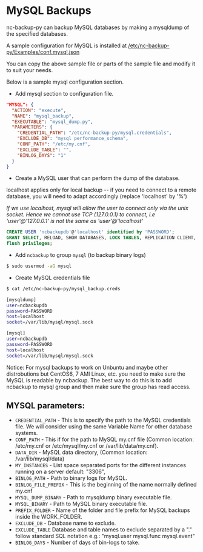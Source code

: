 
# MySQL Backups

nc-backup-py can backup MySQL databases by making a mysqldump of the specified databases.

A sample configuration for MySQL is installed at [/etc/nc-backup-py/Examples/conf.mysql.json](nc-backup-py/conf/Examples/conf.mysql.json)

You can copy the above sample file or parts of the sample file and modify it to suit your needs.

Below is a sample mysql configuration section.

* Add mysql section to configuration file.
```JSON
"MYSQL": {
  "ACTION": "execute",
  "NAME": "mysql_backup",
  "EXECUTABLE": "mysql_dump.py",
  "PARAMETERS": {
    "CREDENTIAL_PATH": "/etc/nc-backup-py/mysql.credentials",
    "EXCLUDE_DB": "mysql performance_schema",
    "CONF_PATH": "/etc/my.cnf",
    "EXCLUDE_TABLE": "",
    "BINLOG_DAYS": "1"
  }
}
```

* Create a MySQL user that can perform the dump of the database.

localhost applies only for local backup -- if you need to connect to a remote database, you will need to adapt accordingly (replace 'localhost' by '%')

*If we use localhost, mysql will allow the user to connect only via the unix socket. Hence we cannot use TCP (127.0.0.1) to connect, i.e 'user'@'127.0.0.1' is not the same as 'user'@'localhost'*

```sql
CREATE USER 'ncbackupdb'@'localhost' identified by 'PASSWORD';
GRANT SELECT, RELOAD, SHOW DATABASES, LOCK TABLES, REPLICATION CLIENT, SHOW VIEW, EVENT ON *.* TO 'ncbackupdb'@'localhost';
flush privileges;

```

* Add `ncbackup` to group `mysql` (to backup binary logs)
```bash
$ sudo usermod -aG mysql
```

* Create MySQL credentials file

```bash
$ cat /etc/nc-backup-py/mysql_backup.creds

[mysqldump]
user=ncbackupdb
password=PASSWORD
host=localhost
socket=/var/lib/mysql/mysql.sock

[mysql]
user=ncbackupdb
password=PASSWORD
host=localhost
socket=/var/lib/mysql/mysql.sock
```

Notice: For mysql backups to work on Unbuntu and maybe other distrobutions but CentOS6, 7 AMI Linux, etc. you need to make sure the MySQL is readable by ncbackup. The best way to do this is to add ncbackup to mysql group and then make sure the group has read access.

## MYSQL parameters:

* `CREDENTIAL_PATH` - This is to specify the path to the MySQL credentials file. We will consider using the same Variable Name for other database systems.
* `CONF_PATH` - This if for the path to MySQL my.cnf file (Common location: /etc/my.cnf or /etc/mysql/my.cnf or /var/lib/data/my.cnf).
* `DATA_DIR` - MySQL data directory, (Common location: /var/lib/mysql/data)
* `MY_INSTANCES` - List space separated ports for the different instances running on a server default: "3306",
* `BINLOG_PATH` - Path to binary logs for MySQL.
* `BINLOG_FILE_PREFIX` - This is the beginning of the name normally defined my.cnf
* `MYSQL_DUMP_BINARY` - Path to mysqldump binary executable file.
* `MYSQL_BINARY` - Path to MySQL binary executable file.
* `PREFIX_FOLDER` - Name of the folder and file prefix for MySQL backups inside the WORK_FOLDER.
* `EXCLUDE_DB` - Database name to exclude.
* `EXCLUDE_TABLE` Database and table names to exclude separated by a "." follow standard SQL notation e.g.: "mysql.user mysql.func mysql.event"
* `BINLOG_DAYS` - Number of days of bin-logs to take.
